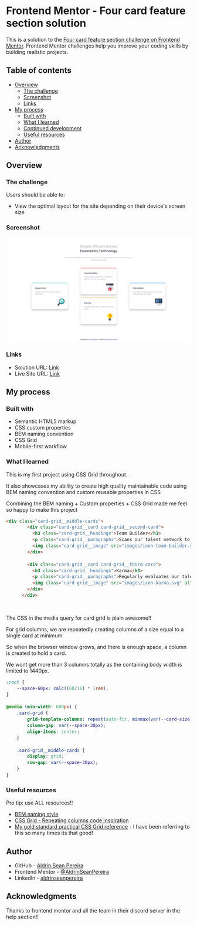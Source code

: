 # Frontend Mentor - Four card feature section solution

This is a solution to the [Four card feature section challenge on Frontend Mentor](https://www.frontendmentor.io/challenges/four-card-feature-section-weK1eFYK). Frontend Mentor challenges help you improve your coding skills by building realistic projects. 

## Table of contents

- [Overview](#overview)
  - [The challenge](#the-challenge)
  - [Screenshot](#screenshot)
  - [Links](#links)
- [My process](#my-process)
  - [Built with](#built-with)
  - [What I learned](#what-i-learned)
  - [Continued development](#continued-development)
  - [Useful resources](#useful-resources)
- [Author](#author)
- [Acknowledgments](#acknowledgments)

## Overview

### The challenge

Users should be able to:

- View the optimal layout for the site depending on their device's screen size

### Screenshot

![four-card-feature-section-master screenshot](images/four-card-feature-section-master.png)

### Links

- Solution URL: [Link](https://github.com/AldrinSeanPereira/four-card-feature-section-master)
- Live Site URL: [Link](https://iridescent-dieffenbachia-9ce774.netlify.app/)

## My process

### Built with

- Semantic HTML5 markup
- CSS custom properties
- BEM naming convention
- CSS Grid
- Mobile-first workflow

### What I learned

This is my first project using CSS Grid throughout. 

It also showcases my ability to create high quality maintainable code using BEM naming convention and custom reusable properties in CSS 

Combining the BEM naming + Custom properties + CSS Grid made me feel so happy to make this project

```html
<div class="card-grid__middle-cards">
        <div class="card-grid__card card-grid__second-card">
          <h3 class="card-grid__headings">Team Builder</h3>
          <p class="card-grid__paragraphs">Scans our talent network to create the optimal team for your project</p>
          <img class="card-grid__image" src="images/icon-team-builder.svg" alt="browser with home icon" />
        </div>

        <div class="card-grid__card card-grid__third-card">
          <h3 class="card-grid__headings">Karma</h3>
          <p class="card-grid__paragraphs">Regularly evaluates our talent to ensure quality</p>
          <img class="card-grid__image" src="images/icon-karma.svg" alt="lightbulb icon" />
        </div>
      </div>
```
<br>

The CSS in the media query for card grid is plain awesome!!

For grid columns, we are repeatedly creating columns of a size equal to a single card at minimum. 

So when the browser window grows, and there is enough space, a column is created to hold a card.

We wont get more than 3 columns totally as the containing body width is limited to 1440px.

```css
:root {
    --space-60px: calc((60/16) * 1rem);
}

@media (min-width: 600px) {
    .card-grid {
        grid-template-columns: repeat(auto-fit, minmax(var(--card-size), 1fr));
        column-gap: var(--space-30px);
        align-items: center;
    }

    .card-grid__middle-cards {
        display: grid;
        row-gap: var(--space-30px);
    }
}
```

### Useful resources

Pro tip: use ALL resources!!

- [BEM naming style](https://css-tricks.com/bem-101/)
- [CSS Grid - Repeating columns code inspiration](https://youtu.be/x4u1yp3Msao?si=8NcgyQzcAdNZ4UOx)
- [My gold standard practical CSS Grid reference](https://www.freecodecamp.org/news/learn-css-grid-by-building-5-layouts/) - I have been referring to this so many times its that good!

## Author

- GitHub - [Aldrin Sean Pereira](https://github.com/AldrinSeanPereira)
- Frontend Mentor - [@AldrinSeanPereira](https://www.frontendmentor.io/profile/yourusername)
- LinkedIn - [aldrinseanpereira](https://www.linkedin.com/in/aldrinseanpereira/)

## Acknowledgments

Thanks to frontend mentor and all the team in their discord server in the help section!!
